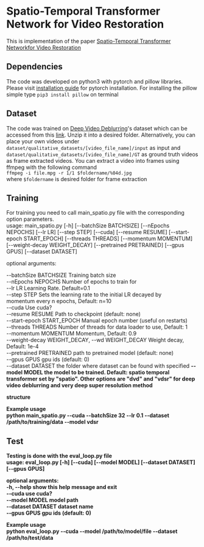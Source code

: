 # Spatio-Temporal Transformer Network for Video Restoration
This is implementation of the paper [Spatio-Temporal Transformer Networkfor Video Restoration](https://www.google.com/url?sa=t&rct=j&q=&esrc=s&source=web&cd=1&cad=rja&uact=8&ved=2ahUKEwiOq8qu-eHiAhXIlIsKHbdGCHwQFjAAegQIAhAC&url=http%3A%2F%2Fopenaccess.thecvf.com%2Fcontent_ECCV_2018%2Fpapers%2FTae_Hyun_Kim_Spatio-temporal_Transformer_Network_ECCV_2018_paper.pdf&usg=AOvVaw0lhDjBkIQbpuxCIE3k9a0Q)
## Dependencies
The code was developed on python3 with pytorch and pillow libraries. Please visit [installation guide](https://pytorch.org/get-started/locally/) for pytorch installation. For installing the pillow simple type `pip3 install pillow` on terminal

## Dataset
The code was trained on [Deep Video Deblurring](https://arxiv.org/pdf/1611.08387)'s
dataset which can be accessed from this [link](http://www.cs.ubc.ca/labs/imager/tr/2017/DeepVideoDeblurring/DeepVideoDeblurring_Dataset.zip). Unzip it into a desired
folder. Alternatively, you can place your own videos under <br/>
`dataset/qualitative_datasets/[video_file_name]/input` as input and <br/>
`dataset/qualitative_datasets/[video_file_name]/GT` as ground truth videos <br/>
as frame extracted videos. You can extract a video into frames using ffmpeg with
the following command <br/>
`ffmpeg -i file.mpg -r 1/1 $foldername/%04d.jpg` <br/>
where `$foldername` is desired folder for frame extraction

## Training
For training you need to call main_spatio.py file with the corresponding option parameters. <br/>
usage: main_spatio.py [-h] [--batchSize BATCHSIZE] [--nEpochs NEPOCHS]
                      [--lr LR] [--step STEP] [--cuda] [--resume RESUME]
                      [--start-epoch START_EPOCH] [--threads THREADS]
                      [--momentum MOMENTUM] [--weight-decay WEIGHT_DECAY]
                      [--pretrained PRETRAINED] [--gpus GPUS]
                      [--dataset DATASET] <br/>

optional arguments: <br/>

  --batchSize BATCHSIZE Training batch size <br/>
  --nEpochs NEPOCHS     Number of epochs to train for <br/>
  --lr LR               Learning Rate. Default=0.1 <br/>
  --step STEP           Sets the learning rate to the initial LR decayed by <br/>
                        momentum every n epochs, Default: n=10 <br/>
  --cuda                Use cuda? <br/>
  --resume RESUME       Path to checkpoint (default: none) <br/>
  --start-epoch START_EPOCH
                        Manual epoch number (useful on restarts) <br/>
  --threads THREADS     Number of threads for data loader to use, Default: 1 <br/>
  --momentum MOMENTUM   Momentum, Default: 0.9 <br/>
  --weight-decay WEIGHT_DECAY, --wd WEIGHT_DECAY
                        Weight decay, Default: 1e-4 <br/>
  --pretrained PRETRAINED
                        path to pretrained model (default: none) <br/>
  --gpus GPUS           gpu ids (default: 0) <br/>
  --dataset DATASET     the folder where dataset can be found with specified <b/>
  --model MODEL         the model to be trained. Default: spatio temporal
                       transformer set by "spatio". Other options are "dvd" and "vdsr" for deep video deblurring and very deep super resolution method

  structure <br/>


Example usage <br/>
python main_spatio.py --cuda --batchSize 32 --lr 0.1 --dataset /path/to/training/data
--model vdsr

## Test
Testing is done with the eval_loop.py file <br/>
usage: eval_loop.py [-h] [--cuda] [--model MODEL] [--dataset DATASET]
                    [--gpus GPUS] <br/>

optional arguments: <br/>
  -h, --help         show this help message and exit <br/>
  --cuda             use cuda? <br/>
  --model MODEL      model path <br/>
  --dataset DATASET  dataset name <br/>
  --gpus GPUS        gpu ids (default: 0) <br/>

Example usage <br/>
python eval_loop.py --cuda --model /path/to/model/file --dataset /path/to/test/data <br/>
